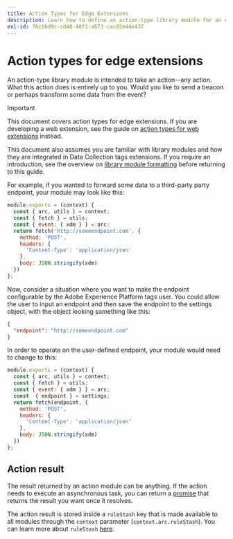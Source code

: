 ```yaml
---
title: Action Types for Edge Extensions
description: Learn how to define an action-type library module for an edge extension in Adobe Experience Platform Data Collection tags.
exl-id: 76c66d9c-cd40-40f1-a673-cac82e44e437
---
```

# Action types for edge extensions

An action-type library module is intended to take an action--any action. What this action does is entirely up to you. Would you like to send a beacon or perhaps transform some data from the event?

>[!IMPORTANT]
>
>This document covers action types for edge extensions. If you are developing a web extension, see the guide on [action types for web extensions](../web/action-types.md) instead.
>
>This document also assumes you are familiar with library modules and how they are integrated in Data Collection tags extensions. If you require an introduction, see the overview on [library module formatting](./format.md) before returning to this guide.

For example, if you wanted to forward some data to a third-party party endpoint, your module may look like this:

```js
module.exports = (context) {
  const { arc, utils } = context;
  const { fetch } = utils;
  const { event: { xdm } } = arc;
  return fetch('http://someendpoint.com', {
    method: 'POST',
    headers: {
      'Content-Type': 'application/json'
    },
    body: JSON.stringify(xdm)
  })
};
```

Now, consider a situation where you want to make the endpoint configurable by the Adobe Experience Platform tags user. You could allow the user to input an endpoint and then save the endpoint to the settings object, with the object looking something like this:

```json
{
  "endpoint": "http://someendpoint.com"
}
```

In order to operate on the user-defined endpoint, your module would need to change to this:

```js
module.exports = (context) {
  const { arc, utils } = context;
  const { fetch } = utils;
  const { event: { xdm } } = arc;
  const  { endpoint } = settings;
  return fetch(endpoint, {
    method: 'POST',
    headers: {
      'Content-Type': 'application/json'
    },
    body: JSON.stringify(xdm)
  })
};
```

## Action result

The result returned by an action module can be anything. If the action needs to execute an asynchronous task, you can return a [promise](https://developer.mozilla.org/en-US/docs/Web/JavaScript/Reference/Global_Objects/Promise) that returns the result you want once it resolves.

The action result is stored inside a `ruleStash` key that is made available to all modules through the `context` parameter (`context.arc.ruleStash`). You can learn more about `ruleStash` [here](./context.md#rulestash).
